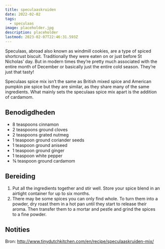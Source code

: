 ```yaml
---
title: speculaaskruiden
date: 2022-02-02
tags:
  - speculaas
image: placeholder.jpg
description: placeholder
lastmod: 2023-02-07T22:46:31.593Z
---
```


Speculaas, abroad also known as windmill cookies, are a type of spiced shortcrust biscuit. Traditionally they were eaten on or just before St Nicholas’ day. But in modern times they’re pretty much associated with the entire month of December or basically just the entire cold season. They’re just that tasty!

Speculaas spice mix isn’t the same as British mixed spice and American pumpkin pie spice but they are similar, as they share many of the same ingredients. What mainly sets the speculaas spice mix apart is the addition of cardamom.

## Benodigdheden

-   8 teaspoons  cinnamon 
-   2 teaspoons  ground cloves 
-   2 teaspoons  grated nutmeg 
-   1 teaspoon  ground coriander seeds 
-   1 teaspoon  ground aniseed 
-   1 teaspoon  ground ginger 
-   1 teaspoon  white pepper 
-   ¾ teaspoon  ground cardamom 

## Bereiding

1.  Put all the ingredients together and stir well. Store your spice blend in an airtight container for up to six months. 
2.  There may be some spices you can only find whole. To turn them into a powder, dry roast them in a hot pan until they start to release their aroma. Then transfer them to a mortar and pestle and grind the spices to a fine powder. 

## Notities
Bron: http://www.tinydutchkitchen.com/en/recipe/speculaaskruiden-mix/
